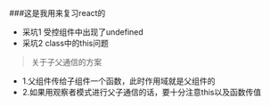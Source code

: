 ###这是我用来复习react的
* 采坑1 受控组件中出现了undefined
* 采坑2 class中的this问题

> 关于子父通信的方案
* 1.父组件传给子组件一个函数，此时作用域就是父组件的
* 2.如果用观察者模式进行父子通信的话，要十分注意this以及函数传值